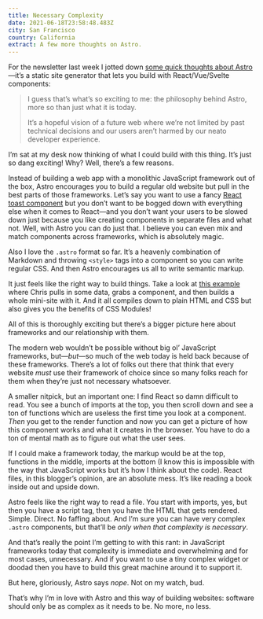 ```yaml
---
title: Necessary Complexity
date: 2021-06-18T23:58:48.483Z
city: San Francisco
country: California
extract: A few more thoughts on Astro.
---
```

For the newsletter last week I jotted down [some quick thoughts about Astro](https://css-tricks.com/newsletter/255-thoughts-on-astro/)—it’s a static site generator that lets you build with React/Vue/Svelte components:

> I guess that’s what’s so exciting to me: the philosophy behind Astro, more so than just what it is today.
> 
> It’s a hopeful vision of a future web where we’re not limited by past technical decisions and our users aren’t harmed by our neato developer experience.

I’m sat at my desk now thinking of what I could build with this thing. It’s just so dang exciting! Why? Well, there’s a few reasons. 

Instead of building a web app with a monolithic JavaScript framework out of the box, Astro encourages you to build a regular old website but pull in the best parts of those frameworks. Let’s say you want to use a fancy [React toast component](https://react-hot-toast.com/) but you don’t want to be bogged down with everything else when it comes to React—and you don’t want your users to be slowed down just because you like creating components in separate files and what not. Well, with Astro you can do just that. I believe you can even mix and match components across frameworks, which is absolutely magic.

Also I love the `.astro` format so far. It’s a heavenly combination of Markdown and throwing `<style>` tags into a component so you can write regular CSS. And then Astro encourages us all to write semantic markup. 

It just feels like the right way to build things. Take a look at [this example](https://github.com/chriscoyier/astro-css-trickzz/blob/master/src/pages/index.astro#L4) where Chris pulls in some data, grabs a component, and then builds a whole mini-site with it. And it all compiles down to plain HTML and CSS but also gives you the benefits of CSS Modules!

All of this is thoroughly exciting but there’s a bigger picture here about frameworks and our relationship with them.

The modern web wouldn’t be possible without big ol’ JavaScript frameworks, but—_but_—so much of the web today is held back because of these frameworks. There’s a lot of folks out there that think that every website _must_ use their framework of choice since so many folks reach for them when they’re just not necessary whatsoever.

A smaller nitpick, but an important one: I find React so damn difficult to read. You see a bunch of imports at the top, you then scroll down and see a ton of functions which are useless the first time you look at a component. _Then_ you get to the render function and now you can get a picture of how this component works and what it creates in the browser. You have to do a ton of mental math as to figure out what the user sees.

If I could make a framework today, the markup would be at the top, functions in the middle, imports at the bottom (I know this is impossible with the way that JavaScript works but it’s how I think about the code). React files, in this blogger’s opinion, are an absolute mess. It’s like reading a book inside out and upside down.

Astro feels like the right way to read a file. You start with imports, yes, but then you have a script tag, then you have the HTML that gets rendered. Simple. Direct. No faffing about. And I’m sure you can have very complex `.astro` components, but that’ll be _only when that complexity is necessary_.

And that’s really the point I’m getting to with this rant: in JavaScript frameworks today that complexity is immediate and overwhelming and for most cases, unnecessary. And if you want to use a tiny complex widget or doodad then you have to build this great machine around it to support it. 

But here, gloriously, Astro says _nope_. Not on my watch, bud.

That’s why I’m in love with Astro and this way of building websites: software should only be as complex as it needs to be. No more, no less.
